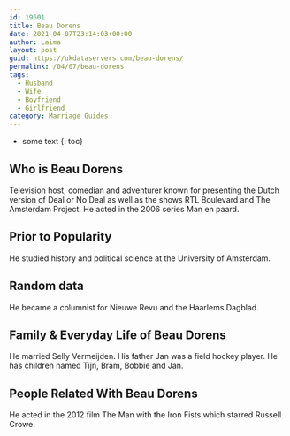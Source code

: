 ```yaml
---
id: 19601
title: Beau Dorens
date: 2021-04-07T23:14:03+00:00
author: Laima
layout: post
guid: https://ukdataservers.com/beau-dorens/
permalink: /04/07/beau-dorens
tags:
  - Husband
  - Wife
  - Boyfriend
  - Girlfriend
category: Marriage Guides
---
```


* some text
{: toc}


## Who is Beau Dorens
                  
                  
                  
Television host, comedian and adventurer known for presenting the Dutch version of Deal or No Deal as well as the shows RTL Boulevard and The Amsterdam Project. He acted in the 2006 series Man en paard.
                  
              
            
              
            
                
                
                
## Prior to Popularity
                  
                  
                  
He studied history and political science at the University of Amsterdam.
                  
              
            
              
            
                
                
                
## Random data
                  
                  
                  
He became a columnist for Nieuwe Revu and the Haarlems Dagblad.
                  
              
            
              
            
                
                
                
## Family & Everyday Life of Beau Dorens
                  
                  
                  
He married Selly Vermeijden. His father Jan was a field hockey player. He has children named Tijn, Bram, Bobbie and Jan.
                  
              
            
              
            
                
                
                
## People Related With Beau Dorens
                  
                  
                  
He acted in the 2012 film The Man with the Iron Fists which starred Russell Crowe.
                  
              
            
              
            
                
              
            
              
              
            
            
              
            
          
          
          